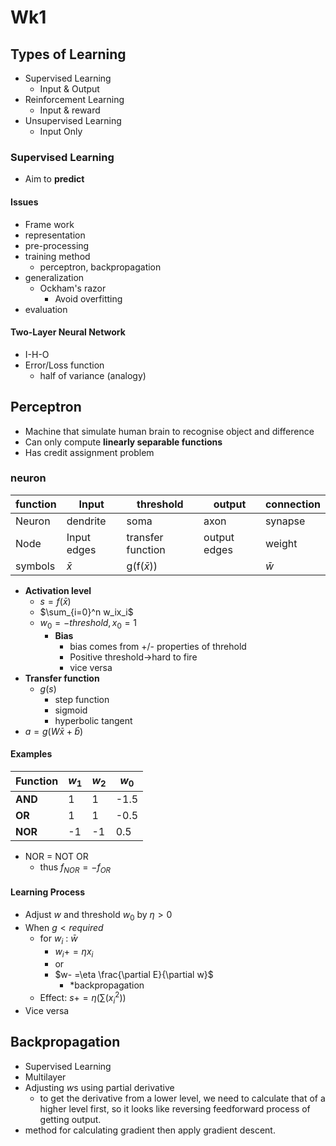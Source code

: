 # Wk1

## Types of Learning

+ Supervised Learning
  + Input & Output
+ Reinforcement Learning
  + Input & reward
+ Unsupervised Learning
  + Input Only

### Supervised Learning

+ Aim to **predict**

#### Issues

+ Frame work
+ representation
+ pre-processing
+ training method
  + perceptron, backpropagation
+ generalization
  + Ockham's razor
    + Avoid overfitting
+ evaluation

#### Two-Layer Neural Network

+ I-H-O
+ Error/Loss function
  + half of variance (analogy)

## Perceptron

+ Machine that simulate human brain to recognise object and difference
+ Can only compute **linearly separable functions**
+ Has credit assignment problem

### neuron

function|Input|threshold|output|connection
-|-|-|-|-
Neuron|dendrite|soma|axon|synapse
Node|Input edges|transfer function|output edges|weight
symbols|$\bar x$|g(f($\bar x$))||$\bar w$

+ **Activation level**
  + $s=f(\bar{x})$
  + $\sum_{i=0}^n w_ix_i$
  + $w_0 = -threshold, x_0 = 1$
    + **Bias**
      + bias comes from +/- properties of threhold
      + Positive threshold->hard to fire
      + vice versa
+ **Transfer function**
  + $g(s)$
    + step function
    + sigmoid
    + hyperbolic tangent
+ $a=g(W\bar x+\bar b)$

#### Examples

Function|$w_1$|$w_2$|$w_0$
-|-|-|-
 **AND**|1|1|-1.5 
 **OR**|1|1|-0.5
 **NOR**|-1|-1|0.5
+ NOR = NOT OR
  + thus $f_{NOR} = -f_{OR}$

#### Learning Process

+ Adjust $w$ and threshold $w_0$ by $\eta>0$
+ When $g<required$
  + for $w_i$ : $\bar w$
      + $w_i+=\eta x_i$
      + or
      + $w- =\eta \frac{\partial E}{\partial w}$
        + *backpropagation
  + Effect: $s+=\eta(\sum(x_i^2))$
+ Vice versa

## Backpropagation

+ Supervised Learning
+ Multilayer
+ Adjusting $w$s using partial derivative
  + to get the derivative from a lower level, we need to calculate that of a higher level first, so it looks like reversing feedforward process of getting output.
+ method for calculating gradient then apply gradient descent.
